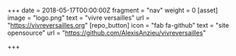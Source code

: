 +++
date = 2018-05-17T00:00:00Z
fragment = "nav"
weight = 0
[asset]
image = "logo.png"
text = "vivre versailles"
url = "https://vivreversailles.org"
[repo_button]
icon = "fab fa-github"
text = "site opensource"
url = "https://github.com/AlexisAnzieu/vivreversailles"

+++

